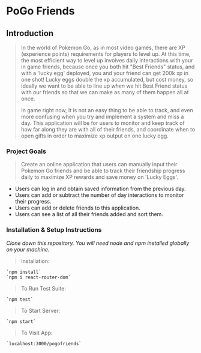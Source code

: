 # PoGo Friends

## Introduction

> In the world of Pokemon Go, as in most video games, there are XP (experience points) requirements for players to level up. At this time, the most efficient way to level up involves daily interactions with your in game friends, because once you both hit "Best Friends" status, and with a 'lucky egg' deployed, you and your friend can get 200k xp in one shot! Lucky eggs double the xp accumulated, but cost money, so ideally we want to be able to line up _when_ we hit Best Friend status with our friends so that we can make as many of them happen all at once.<p> In game right now, it is not an easy thing to be able to track, and even more confusing when you try and implement a system and miss a day. This application will be for users to monitor and keep track of how far along they are with all of their friends, and coordinate when to open gifts in order to maximize xp output on one lucky egg.

### Project Goals

> Create an online application that users can manually input their Pokemon Go friends and be able to track their friendship progress daily to maximize XP rewards and save money on 'Lucky Eggs'.

- Users can log in and obtain saved information from the previous day.
- Users can add or subtract the number of day interactions to monitor their progress.
- Users can add or delete friends to this application.
- Users can see a list of all their friends added and sort them.

### Installation & Setup Instructions

_Clone down this repository. You will need node and npm installed globally on your machine._<p>

> Installation:

    `npm install`
    `npm i react-router-dom`

> To Run Test Suite:

    `npm test`

> To Start Server:

    `npm start`

> To Visit App:

    `localhost:3000/pogofriends`
